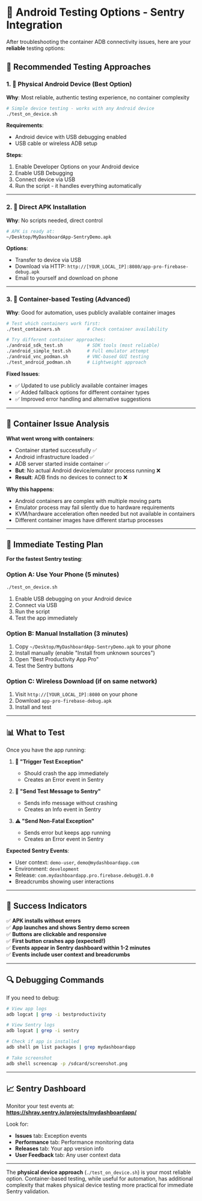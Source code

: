 # 🧪 Android Testing Options - Sentry Integration

After troubleshooting the container ADB connectivity issues, here are your **reliable** testing options:

## 📱 **Recommended Testing Approaches**

### 1. 🥇 **Physical Android Device (Best Option)**

**Why**: Most reliable, authentic testing experience, no container complexity

```bash
# Simple device testing - works with any Android device
./test_on_device.sh
```

**Requirements**:
- Android device with USB debugging enabled
- USB cable or wireless ADB setup

**Steps**:
1. Enable Developer Options on your Android device
2. Enable USB Debugging
3. Connect device via USB
4. Run the script - it handles everything automatically

---

### 2. 🥈 **Direct APK Installation**

**Why**: No scripts needed, direct control

```bash
# APK is ready at:
~/Desktop/MyDashboardApp-SentryDemo.apk
```

**Options**:
- Transfer to device via USB
- Download via HTTP: `http://[YOUR_LOCAL_IP]:8080/app-pro-firebase-debug.apk` 
- Email to yourself and download on phone

---

### 3. 🥉 **Container-based Testing (Advanced)**

**Why**: Good for automation, uses publicly available container images

```bash
# Test which containers work first:
./test_containers.sh          # Check container availability

# Try different container approaches:
./android_sdk_test.sh         # SDK tools (most reliable)
./android_simple_test.sh      # Full emulator attempt  
./android_vnc_podman.sh       # VNC-based GUI testing
./test_android_podman.sh      # Lightweight approach
```

**Fixed Issues**: 
- ✅ Updated to use publicly available container images
- ✅ Added fallback options for different container types
- ✅ Improved error handling and alternative suggestions

---

## 🔧 **Container Issue Analysis**

**What went wrong with containers**:
- Container started successfully ✅
- Android infrastructure loaded ✅  
- ADB server started inside container ✅
- **But**: No actual Android device/emulator process running ❌
- **Result**: ADB finds no devices to connect to ❌

**Why this happens**:
- Android containers are complex with multiple moving parts
- Emulator process may fail silently due to hardware requirements
- KVM/hardware acceleration often needed but not available in containers
- Different container images have different startup processes

---

## 🎯 **Immediate Testing Plan**

**For the fastest Sentry testing**:

### Option A: Use Your Phone (5 minutes)
```bash
./test_on_device.sh
```
1. Enable USB debugging on your Android device
2. Connect via USB
3. Run the script
4. Test the app immediately

### Option B: Manual Installation (3 minutes)
1. Copy `~/Desktop/MyDashboardApp-SentryDemo.apk` to your phone
2. Install manually (enable "Install from unknown sources")
3. Open "Best Productivity App Pro"
4. Test the Sentry buttons

### Option C: Wireless Download (if on same network)
1. Visit `http://[YOUR_LOCAL_IP]:8080` on your phone
2. Download `app-pro-firebase-debug.apk`
3. Install and test

---

## 📊 **What to Test**

Once you have the app running:

1. **🔴 "Trigger Test Exception"**
   - Should crash the app immediately
   - Creates an Error event in Sentry

2. **💬 "Send Test Message to Sentry"**  
   - Sends info message without crashing
   - Creates an Info event in Sentry

3. **⚠️ "Send Non-Fatal Exception"**
   - Sends error but keeps app running
   - Creates an Error event in Sentry

**Expected Sentry Events**:
- User context: `demo-user`, `demo@mydashboardapp.com`
- Environment: `development` 
- Release: `com.mydashboardapp.pro.firebase.debug@1.0.0`
- Breadcrumbs showing user interactions

---

## 🎉 **Success Indicators**

✅ **APK installs without errors**  
✅ **App launches and shows Sentry demo screen**  
✅ **Buttons are clickable and responsive**  
✅ **First button crashes app (expected!)**  
✅ **Events appear in Sentry dashboard within 1-2 minutes**  
✅ **Events include user context and breadcrumbs**

---

## 🔍 **Debugging Commands**

If you need to debug:

```bash
# View app logs
adb logcat | grep -i bestproductivity

# View Sentry logs  
adb logcat | grep -i sentry

# Check if app is installed
adb shell pm list packages | grep mydashboardapp

# Take screenshot
adb shell screencap -p /sdcard/screenshot.png
```

---

## 📈 **Sentry Dashboard**

Monitor your test events at:
**https://shray.sentry.io/projects/mydashboardapp/**

Look for:
- **Issues** tab: Exception events
- **Performance** tab: Performance monitoring data  
- **Releases** tab: Your app version info
- **User Feedback** tab: Any user context data

---

The **physical device approach** (`./test_on_device.sh`) is your most reliable option. Container-based testing, while useful for automation, has additional complexity that makes physical device testing more practical for immediate Sentry validation.
